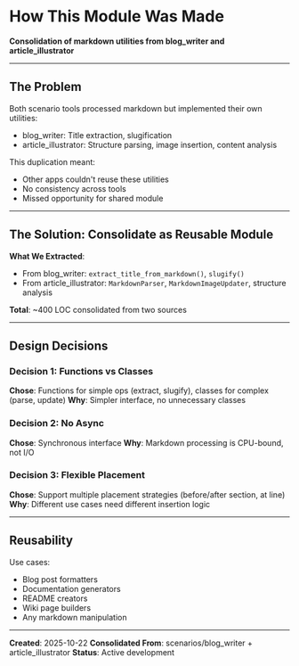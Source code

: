 # How This Module Was Made

**Consolidation of markdown utilities from blog_writer and article_illustrator**

---

## The Problem

Both scenario tools processed markdown but implemented their own utilities:
- blog_writer: Title extraction, slugification
- article_illustrator: Structure parsing, image insertion, content analysis

This duplication meant:
- Other apps couldn't reuse these utilities
- No consistency across tools
- Missed opportunity for shared module

---

## The Solution: Consolidate as Reusable Module

**What We Extracted**:
- From blog_writer: `extract_title_from_markdown()`, `slugify()`
- From article_illustrator: `MarkdownParser`, `MarkdownImageUpdater`, structure analysis

**Total**: ~400 LOC consolidated from two sources

---

## Design Decisions

### Decision 1: Functions vs Classes
**Chose**: Functions for simple ops (extract, slugify), classes for complex (parse, update)
**Why**: Simpler interface, no unnecessary classes

### Decision 2: No Async
**Chose**: Synchronous interface
**Why**: Markdown processing is CPU-bound, not I/O

### Decision 3: Flexible Placement
**Chose**: Support multiple placement strategies (before/after section, at line)
**Why**: Different use cases need different insertion logic

---

## Reusability

Use cases:
- Blog post formatters
- Documentation generators
- README creators
- Wiki page builders
- Any markdown manipulation

---

**Created**: 2025-10-22
**Consolidated From**: scenarios/blog_writer + article_illustrator
**Status**: Active development
